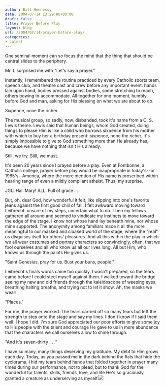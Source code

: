 ```yaml
---
author: Bill Hennessy
date: 2004-07-14 13:29:00+00:00
draft: false
title: Prayer Before Play
layout: blog
url: /2004/07/14/prayer-before-play/
categories:
- Latest
---
```


One seminal moment can so focus the mind that the thing that should be central slides to the periphery.





Mr. L surprised me with "Let's say a prayer."





Instantly, I remembered the routine practiced by every Catholic sports team, speech club, and theatre cast and crew before any important event: hands lain upon hand, bodies pressed against bodies, some stretching to reach, others bowing to accommodate. All together for one moment, humbly before God and man, asking for His blessing on what we are about to do.





Sixpence, none the richer.





The musical group, so sadly, now, disbanded, took it's name from a C. S. Lewis theme. Lewis said that human beings, whom God created, doing things to please Him is like a child who borrows sixpence from his mother with which to buy her a birthday present: sixpence, none the richer. It's simply impossible to give to God something more than He already has, because we have nothing that isn't His already.





Still, we try. Still, we must.





It's been 20 years since I prayed before a play. Even at Fontbonne, a Catholic college, prayer before play would be inappropriate in today's--or 1985's--America, where the mere mention of His name is proscribed within hearing range of even a mildly compliant atheist. Thus, my surprise.




JGL: Hail Mary! ALL: Full of grace . . . 





But, oh, dear God, how wonderful it felt, like slipping into one's favorite jeans against the first good chill of fall. I felt awkward moving toward Leibrecht: unsure of my steps, uncertain what to do. Then my fellows gathered all around and seemed to vindicate my instincts to move toward the edge of the stage. I know not whose hand lay beneath mine, nor whose mine supported. The anonymity among familiars made it all the more meaningful to our masked and cloaked world of the stage, where the "real" us disguises itself for others' pleasures. And all this within the play in which we all wear costumes and portray characters so convincingly, often, that we fool ourselves and all who know us all our lives long. All but Him, who knows us through the paints He gives us.





"Saint Genesius, pray for us. Bust your buns, people."





Leibrecht's finals words came too quickly. I wasn't prepared, so the tears came before I could steel myself against them. I walked toward the bridge seeing my new and old friends through the kaleidoscope of weeping eyes, breathing halting breaths, and trying not to let it show. Ah, the masks we wear!




"Places."





For me, the prayer worked. The tears carried off so many fears but left the strength to step onto the stage and say my lines. I don't know if I said them well. I hope I did. I'm sure God appreciated our poor efforts to give some joy to His people with the talent and courage He gave to us in more abundance that the characters we call ourselves allow to shine through.




"And it's seven-thirty . . ."




I have so many, many things deserving my gratitude. My debt to Him grows each day. Today, as you passed me in the dark behind the flats that hide the cyclorama, I hid my tears behind hands that folded together in prayer many times during our performance, not to plead, but to thank God for the wonderful for talents, skills, friends, love, and life He's so graciously granted a creature as underserving as myself.![](https://blog.billhennessy.com/aggbug.aspx?PostID=686)

